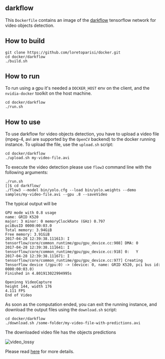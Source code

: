 ## darkflow
This `Dockerfile` contains an image of the [darkflow](https://github.com/thtrieu/darkflow) tensorflow network for video objects detection.

## How to build
```
git clone https://github.com/loretoparisi/docker.git
cd docker/darkflow
./build.sh
```

## How to run
To run using a gpu it's needed a `DOCKER_HOST` env on the client, and the `nvidia-docker` toolkit on the host machine.
```
cd docker/darkflow
./run.sh
```

## How to use
To use darkflow for video objects detection, you have to upload a video file (mpeg-4, avi are supported by the `OpenCV` backend) to the docker running instance.
To upload the file, use the `upload.sh` script:

```
cd docker/darkflow
./upload.sh my-video-file.avi
```

To execute the video detection please use `flow3` command line with the following arguments:

```
./run.sh
[]$ cd darkflow/
./flow3 --model bin/yolo.cfg --load bin/yolo.weights --demo samples/my-video-file.avi --gpu .8 --saveVideo
```

The typical output will be

```
GPU mode with 0.8 usage
name: GRID K520
major: 3 minor: 0 memoryClockRate (GHz) 0.797
pciBusID 0000:00:03.0
Total memory: 3.94GiB
Free memory: 3.91GiB
2017-04-28 12:39:38.111613: I tensorflow/core/common_runtime/gpu/gpu_device.cc:908] DMA: 0 
2017-04-28 12:39:38.111641: I tensorflow/core/common_runtime/gpu/gpu_device.cc:918] 0:   Y 
2017-04-28 12:39:38.111671: I tensorflow/core/common_runtime/gpu/gpu_device.cc:977] Creating TensorFlow device (/gpu:0) -> (device: 0, name: GRID K520, pci bus id: 0000:00:03.0)
Finished in 4.801913022994995s

Openinng VideoCapture
height 144, width 176
4.111 FPS
End of Video
```

As soon as the computation ended, you can exit the running instance, and download the output files using the `download.sh` script:


```
cd docker/darkflow
./download.sh /some-folder/my-video-file-with-predictions.avi
```

The downloaded video file has the objects predictions

![video_lossy](https://cloud.githubusercontent.com/assets/163333/25529904/6501b8ca-2c24-11e7-94a2-cb985c7c0d7a.gif)


Please read [here](https://github.com/thtrieu/darkflow/issues/156) for more details.
